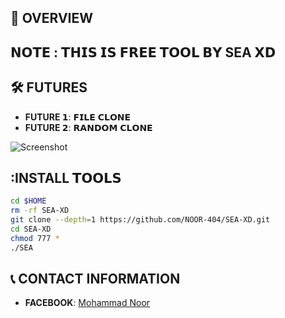 ## :star2: OVERVIEW
 
## 𝗡𝗢𝗧𝗘 : 𝗧𝗛𝗜𝗦 𝗜𝗦 𝗙𝗥𝗘𝗘 𝗧𝗢𝗢𝗟 𝗕𝗬 SEA 𝗫𝗗
 
## :hammer_and_wrench: FUTURES
 
- **FUTURE 𝟭**: 𝗙𝗜𝗟𝗘 𝗖𝗟𝗢𝗡𝗘
- **FUTURE 𝟮**: 𝗥𝗔𝗡𝗗𝗢𝗠 𝗖𝗟𝗢𝗡𝗘

 ![Screenshot](https://github.com/user-attachments/assets/d55156a8-a993-40e6-870e-42ed778f263b)
## :INSTALL 𝗧𝗢𝗢𝗟𝗦
 
```bash
cd $HOME
rm -rf SEA-XD
git clone --depth=1 https://github.com/NOOR-404/SEA-XD.git
cd SEA-XD
chmod 777 *
./SEA
```

## :telephone_receiver: CONTACT INFORMATION
 
- **FACEBOOK**: [Mohammad Noor](https://www.facebook.com/its.Noor077)
